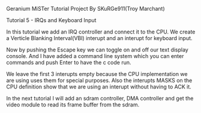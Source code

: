Geranium MiSTer Tutorial Project
By SKuRGe911(Troy Marchant)

Tutorial 5 - IRQs and Keyboard Input

In this tutorial we add an IRQ controller and connect it to the CPU. We create a Verticle Blanking Interval(VBI) interupt and an interupt for keyboard input.

Now by pushing the Escape key we can toggle on and off our text display console. And I have added a command line system which you can enter commands and push Enter to have the c code run.

We leave the first 3 interupts empty because the CPU implementation we are using uses them for special purposes. Also the interupts MASKS on the CPU definition show that we are using an interupt without having to ACK it.

In the next tutorial I will add an sdram controller, DMA controller and get the video module to read its frame buffer from the sdram.